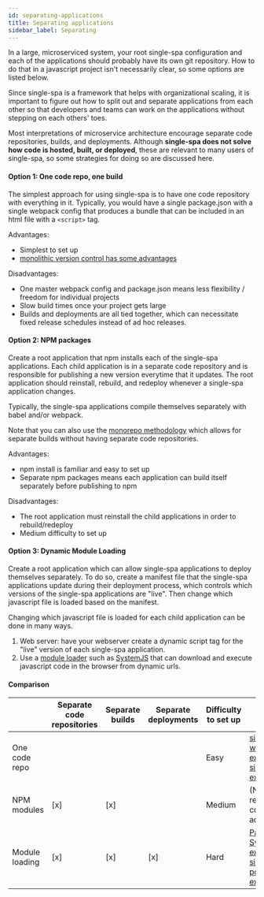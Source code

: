 ```yaml
---
id: separating-applications
title: Separating applications
sidebar_label: Separating
---
```


In a large, microserviced system, your root single-spa configuration and each of the applications
should probably have its own git repository. How to do that in a javascript project isn't necessarily clear,
so some options are listed below.

Since single-spa is a framework that helps with organizational scaling, it is
important to figure out how to split out and separate applications from each other
so that developers and teams can work on the applications without stepping on each others' toes.

Most interpretations of microservice architecture encourage separate code repositories, builds, and
deployments. Although **single-spa does not solve how code is hosted, built, or deployed**,
these are relevant to many users of single-spa, so some strategies for doing so are discussed here.

#### Option 1: One code repo, one build

The simplest approach for using single-spa is to have one code repository with everything in it.
Typically, you would have a single package.json with a single webpack config that produces a bundle
that can be included in an html file with a `<script>` tag.

Advantages:
- Simplest to set up
- [monolithic version control has some advantages](https://danluu.com/monorepo/)

Disadvantages:
- One master webpack config and package.json means less flexibility / freedom for individual projects
- Slow build times once your project gets large
- Builds and deployments are all tied together, which can necessitate fixed release schedules instead of ad hoc releases.

#### Option 2: NPM packages

Create a root application that npm installs each of the single-spa applications. Each child application
is in a separate code repository and is responsible for publishing a new version everytime that it updates.
The root application should reinstall, rebuild, and redeploy whenever a single-spa application changes.

Typically, the single-spa applications compile themselves separately with babel and/or webpack.

Note that you can also use the [monorepo methodology](https://medium.com/netscape/the-case-for-monorepos-907c1361708a) which
allows for separate builds without having separate code repositories.

Advantages:
- npm install is familiar and easy to set up
- Separate npm packages means each application can build itself separately before publishing to npm

Disadvantages:
- The root application must reinstall the child applications in order to rebuild/redeploy
- Medium difficulty to set up

#### Option 3: Dynamic Module Loading

Create a root application which can allow single-spa applications to deploy themselves separately. To do so,
create a manifest file that the single-spa applications update during their deployment process, which controls
which versions of the single-spa applications are "live". Then change which javascript file is loaded based on the manifest.

Changing which javascript file is loaded for each child application can be done in many ways.
1) Web server: have your webserver create a dynamic script tag for the "live" version of each single-spa application.
2) Use a [module loader](https://www.jvandemo.com/a-10-minute-primer-to-javascript-modules-module-formats-module-loaders-and-module-bundlers/)
   such as [SystemJS](https://github.com/systemjs/systemjs) that can download and execute javascript code in the browser
   from dynamic urls.

#### Comparison
|                | Separate code repositories | Separate builds | Separate deployments | Difficulty to set up | Example repo |
| -------------- | -------------------------- | --------------- | -------------------- | -------------------- | ------------ |
| One code repo  |                            |                 |                      |        Easy          | [simple-webpack-example](https://github.com/joeldenning/simple-single-spa-webpack-example) and [single-spa-examples](https://github.com/CanopyTax/single-spa-examples) |
| NPM modules    |            [x]             |       [x]       |                      |       Medium         | (No example repo, yet -- contributions accepted!) |
| Module loading |            [x]             |       [x]       |          [x]         |        Hard          | [Parcels and SystemJS example](https://gitlab.com/TheMcMurder/single-spa-portal-example) & [single-spa-portal-example](https://github.com/me-12/single-spa-portal-example) |
